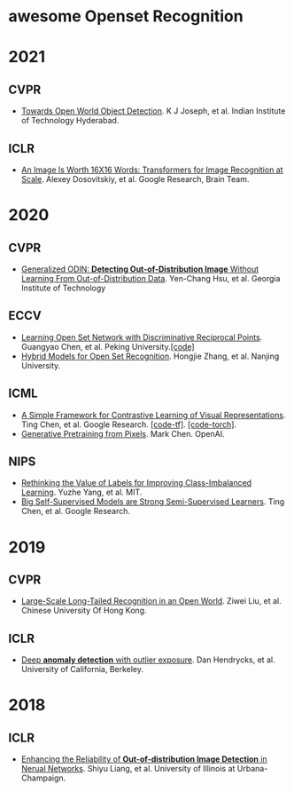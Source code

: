 # awesome Openset Recognition


# 2021
## CVPR
+ [Towards Open World Object Detection](https://arxiv.org/pdf/2103.02603.pdf). K J Joseph, et al. Indian Institute of Technology Hyderabad. 
## ICLR
+ [An Image Is Worth 16X16 Words: Transformers for Image Recognition at Scale](https://arxiv.org/pdf/2010.11929.pdf). Alexey Dosovitskiy, et al. Google Research, Brain Team.


# 2020
## CVPR
+ [Generalized ODIN: **Detecting Out-of-Distribution Image** Without Learning From Out-of-Distribution Data](https://openaccess.thecvf.com/content_CVPR_2020/papers/Hsu_Generalized_ODIN_Detecting_Out-of-Distribution_Image_Without_Learning_From_Out-of-Distribution_Data_CVPR_2020_paper.pdf).	Yen-Chang Hsu, et al. Georgia Institute of Technology
## ECCV
+ [Learning Open Set Network with Discriminative Reciprocal Points](https://www.ecva.net/papers/eccv_2020/papers_ECCV/papers/123480511.pdf). Guangyao Chen, et al. Peking University.[[code]](https://github.com/iCGY96/ARPL)
+ [Hybrid Models for Open Set Recognition](https://arxiv.org/pdf/2003.12506.pdf). Hongjie Zhang, et al. Nanjing University.
## ICML
+ [A Simple Framework for Contrastive Learning of Visual Representations](http://proceedings.mlr.press/v119/chen20j/chen20j.pdf). Ting Chen, et al. Google Research. [[code-tf]](https://github.com/google-research/simclr). [[code-torch]](https://github.com/sthalles/SimCLR).
+ [Generative Pretraining from Pixels](https://cdn.openai.com/papers/Generative_Pretraining_from_Pixels_V2.pdf). Mark Chen. OpenAI.
## NIPS
+ [Rethinking the Value of Labels for Improving Class-Imbalanced Learning](https://www.mit.edu/~yuzhe/static/imbalance-nips20.pdf). Yuzhe Yang, et al. MIT.
+ [Big Self-Supervised Models are Strong Semi-Supervised Learners](https://papers.nips.cc/paper/2020/file/fcbc95ccdd551da181207c0c1400c655-Paper.pdf). Ting Chen, et al. Google Research.


# 2019
## CVPR
+ [Large-Scale Long-Tailed Recognition in an Open World](https://openaccess.thecvf.com/content_CVPR_2019/papers/Liu_Large-Scale_Long-Tailed_Recognition_in_an_Open_World_CVPR_2019_paper.pdf). Ziwei Liu, et al. Chinese University Of Hong Kong.
## ICLR
+ [Deep **anomaly detection** with outlier exposure](https://arxiv.org/abs/1812.04606v1). Dan Hendrycks, et al. University of California, Berkeley.


# 2018
## ICLR
+ [Enhancing the Reliability of **Out-of-distribution Image Detection** in Nerual Networks](https://arxiv.org/pdf/1706.02690.pdf). Shiyu Liang, et al. University of Illinois at Urbana-Champaign.
